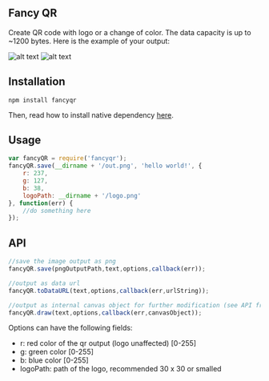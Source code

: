 ## Fancy QR
Create QR code with logo or a change of color. The data capacity is up to ~1200 bytes. Here is the example of your output:


![alt text](https://raw.githubusercontent.com/wiki/heartnetkung/node-fancy-qr/out.png "Screenshot 1")
![alt text](https://raw.githubusercontent.com/wiki/heartnetkung/node-fancy-qr/out2.png "Screenshot 2")

## Installation
```
npm install fancyqr
```
Then, read how to install native dependency [here](https://github.com/LearnBoost/node-canvas/wiki).

## Usage
```javascript
var fancyQR = require('fancyqr');
fancyQR.save(__dirname + '/out.png', 'hello world!', {
	r: 237,
	g: 127,
	b: 38,
	logoPath: __dirname + '/logo.png'
}, function(err) {
	//do something here
});
```

## API
```javascript
//save the image output as png
fancyQR.save(pngOutputPath,text,options,callback(err));

//output as data url
fancyQR.toDataURL(text,options,callback(err,urlString));

//output as internal canvas object for further modification (see API from node-canvas)
fancyQR.draw(text,options,callback(err,canvasObject));
```
Options can have the following fields:
* r: red color of the qr output (logo unaffected) [0-255]
* g: green color [0-255]
* b: blue color [0-255]
* logoPath: path of the logo, recommended 30 x 30 or smalled
